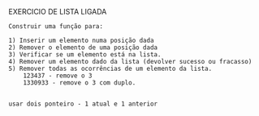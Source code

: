 EXERCICIO DE LISTA LIGADA

    Construir uma função para:

    1) Inserir um elemento numa posição dada
    2) Remover o elemento de uma posição dada
    3) Verificar se um elemento está na lista. 
    4) Remover um elemento dado da lista (devolver sucesso ou fracasso)
    5) Remover todas as ocorrências de um elemento da lista.
        123437 - remove o 3
        1330933 - remove o 3 com duplo.
    
    
    usar dois ponteiro - 1 atual e 1 anterior